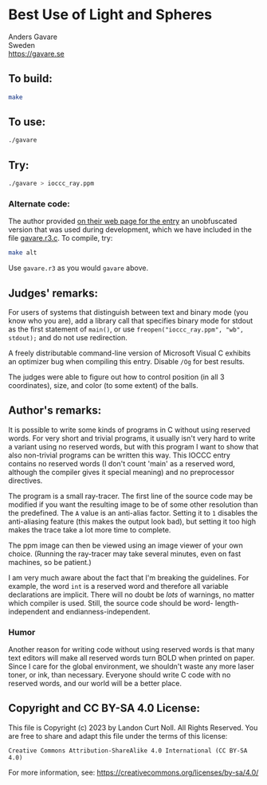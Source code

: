 # Best Use of Light and Spheres

Anders Gavare\
Sweden\
<https://gavare.se>

## To build:

```sh
make
```

## To use:

```sh
./gavare
```

## Try:

```sh
./gavare > ioccc_ray.ppm
```

### Alternate code:

The author provided [on their web page for the
entry](https://gavare.se/ioccc/ioccc_gavare.c.html) an unobfuscated version that was used
during development, which we have included in the file
[gavare.r3.c](gavare.r3.c). To compile, try:


```sh
make alt
```

Use `gavare.r3` as you would `gavare` above.



## Judges' remarks:

For users of systems that distinguish between text and binary mode
(you know who you are), add a library call that specifies binary mode
for stdout as the first statement of `main()`,
or use `freopen("ioccc_ray.ppm", "wb", stdout);` and do not use redirection.

A freely distributable command-line version of Microsoft Visual C
exhibits an optimizer bug when compiling this entry. Disable `/Og` for
best results.

The judges were able to figure out how to control position
(in all 3 coordinates), size, and color (to some extent) of the balls.

## Author's remarks:

It is possible to write some kinds of programs in C without using reserved
words.  For very short and trivial programs, it usually isn't very hard to
write a variant using no reserved words, but with this program I want to
show that also non-trivial programs can be written this way.  This IOCCC
entry contains no reserved words (I don't count 'main' as a reserved word,
although the compiler gives it special meaning) and no preprocessor
directives.

The program is a small ray-tracer. The first line of the source code may
be modified if you want the resulting image to be of some other resolution
than the predefined. The `A` value is an anti-alias factor. Setting it to
`1` disables the anti-aliasing feature (this makes the output look bad), but
setting it too high makes the trace take a lot more time to complete.

The ppm image can then be viewed using an image viewer of your own choice.
(Running the ray-tracer may take several minutes, even on fast machines,
so be patient.)

I am very much aware about the fact that I'm breaking the guidelines. For
example, the word `int` is a reserved word and therefore all variable
declarations are implicit.  There will no doubt be _lots_ of warnings,
no matter which compiler is used.  Still, the source code should be word-
length-independent and endianness-independent.

### Humor

Another reason for writing code without using reserved words is that many
text editors will make all reserved words turn BOLD when printed on
paper.  Since I care for the global environment, we shouldn't waste any
more laser toner, or ink, than necessary. Everyone should write C code
with no reserved words, and our world will be a better place.

## Copyright and CC BY-SA 4.0 License:

This file is Copyright (c) 2023 by Landon Curt Noll.  All Rights Reserved.
You are free to share and adapt this file under the terms of this license:

    Creative Commons Attribution-ShareAlike 4.0 International (CC BY-SA 4.0)

For more information, see: https://creativecommons.org/licenses/by-sa/4.0/
